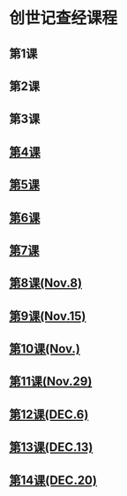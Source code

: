 # 创世记查经课程
## 第1课
## 第2课
## 第3课
## [第4课](第4课.md)
## [第5课](第5课.md)
## [第6课](第6课.md)
## [第7课](第7课.md)
## [第8课(Nov.8)](第8课.md)
## [第9课(Nov.15)](第9课.md)
## [第10课(Nov.)](第10课.md)
## [第11课(Nov.29)](第11课.md)
## [第12课(DEC.6)](第12课.md)
## [第13课(DEC.13)](第13课.md)
## [第14课(DEC.20)](第14课.md)